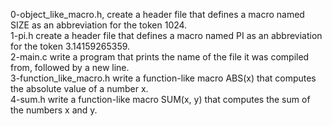 0-object_like_macro.h, create a header file that defines a macro named SIZE as an abbreviation for the token 1024. <br/>
1-pi.h create a header file that defines a macro named PI as an abbreviation for the token 3.14159265359. <br/>
2-main.c write a program that prints the name of the file it was compiled from, followed by a new line. <br/>
3-function_like_macro.h write a function-like macro ABS(x) that computes the absolute value of a number x. <br/>
4-sum.h write a function-like macro SUM(x, y) that computes the sum of the numbers x and y.